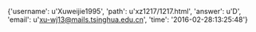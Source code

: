 {'username': u'Xuweijie1995', 'path': u'xz1217/1217.html', 'answer': u'D', 'email': u'xu-wj13@mails.tsinghua.edu.cn', 'time': '2016-02-28:13:25:48'}